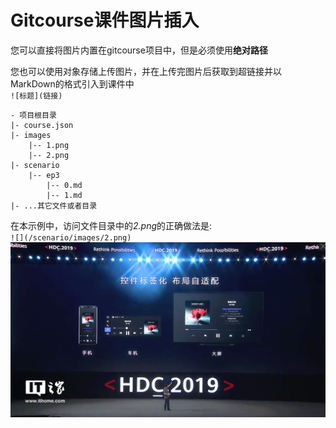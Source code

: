 # Gitcourse课件图片插入
您可以直接将图片内置在gitcourse项目中，但是必须使用**绝对路径**  

您也可以使用对象存储上传图片，并在上传完图片后获取到超链接并以MarkDown的格式引入到课件中  
`![标题](链接)`  
```
- 项目根目录
|- course.json
|- images
	|-- 1.png
	|-- 2.png
|- scenario
    |-- ep3
        |-- 0.md
        |-- 1.md
|- ...其它文件或者目录
```

在本示例中，访问文件目录中的*2.png*的正确做法是:  
`![](/scenario/images/2.png)`  
![](/scenario/images/2.png)